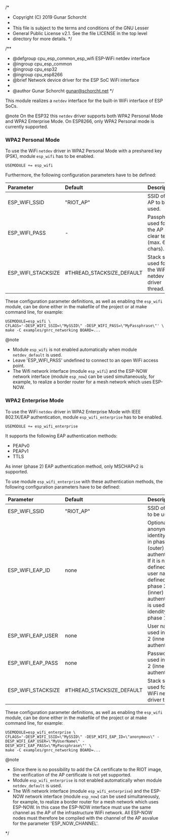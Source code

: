 /*
 * Copyright (C) 2019 Gunar Schorcht
 *
 * This file is subject to the terms and conditions of the GNU Lesser
 * General Public License v2.1. See the file LICENSE in the top level
 * directory for more details.
 */

/**
 * @defgroup    cpu_esp_common_esp_wifi ESP-WiFi netdev interface
 * @ingroup     cpu_esp_common
 * @ingroup     cpu_esp32
 * @ingroup     cpu_esp8266
 * @brief       Network device driver for the ESP SoC WiFi interface
 *
 * @author      Gunar Schorcht <gunar@schorcht.net>
 */

This module realizes a `netdev` interface for the built-in WiFi interface of
ESP SoCs.

@note On the ESP32 this `netdev` driver supports both WPA2 Personal Mode and
WPA2 Enterprise Mode. On ESP8266, only WPA2 Personal mode is currently
supported.

### WPA2 Personal Mode

To use the WiFi `netdev` driver in WPA2 Personal Mode with a
preshared key (PSK), module `esp_wifi` has to be enabled.

```
USEMODULE += esp_wifi
```

Furthermore, the following configuration parameters have to be defined:

<center>

Parameter          | Default                   | Description
:------------------|:--------------------------|:------------
ESP_WIFI_SSID      | "RIOT_AP"                 | SSID of the AP to be used.
ESP_WIFI_PASS      | -                         | Passphrase used for the AP as clear text (max. 64 chars).
ESP_WIFI_STACKSIZE | #THREAD_STACKSIZE_DEFAULT | Stack size used for the WiFi netdev driver thread.

</center>

These configuration parameter definitions, as well as enabling the `esp_wifi`
module, can be done either in the makefile of the project or at make command
line, for example:

```
USEMODULE=esp_wifi \
CFLAGS='-DESP_WIFI_SSID=\"MySSID\" -DESP_WIFI_PASS=\"MyPassphrase\"' \
make -C examples/gnrc_networking BOARD=...
```

@note
- Module `esp_wifi` is not enabled automatically when module
`netdev_default` is used.
- Leave 'ESP_WIFI_PASS' undefined to connect to an open WiFi access point.
- The Wifi network interface (module `esp_wifi`) and the
ESP-NOW network interface (module `esp_now`)
can be used simultaneously, for example, to realize a border router for
a mesh network which uses ESP-NOW.

### WPA2 Enterprise Mode

To use the WiFi `netdev` driver in WPA2 Enterprise Mode with IEEE 802.1X/EAP
authentication, module `esp_wifi_enterprise` has to be enabled.

```
USEMODULE += esp_wifi_enterprise
```

It supports the following EAP authentication methods:

- PEAPv0
- PEAPv1
- TTLS

As inner (phase 2) EAP authentication method, only MSCHAPv2 is supported.

To use module `esp_wifi_enterprise` with these authentication methods, the
following configuration parameters have to be defined:

<center>

Parameter          | Default   | Description
:------------------|:----------|:------------
ESP_WIFI_SSID      | "RIOT_AP" | SSID of the AP to be used.
ESP_WIFI_EAP_ID    | none      | Optional anonymous identity used in phase 1 (outer) EAP authentication. If it is not defined, the user name defined for phase 2 (inner) EAP authentication is used as idendity in phase 1.
ESP_WIFI_EAP_USER  | none      | User name used in phase 2 (inner) EAP authentication.
ESP_WIFI_EAP_PASS  | none      | Password used in phase 2 (inner) EAP authentication.
ESP_WIFI_STACKSIZE | #THREAD_STACKSIZE_DEFAULT | Stack size used for the WiFi netdev driver thread.

</center>

These configuration parameter definitions, as well as enabling the `esp_wifi`
module, can be done either in the makefile of the project or at make command
line, for example:

```
USEMODULE=esp_wifi_enterprise \
CFLAGS='-DESP_WIFI_SSID=\"MySSID\" -DESP_WIFI_EAP_ID=\"anonymous\" -DESP_WIFI_EAP_USER=\"MyUserName\" -DESP_WIFI_EAP_PASS=\"MyPassphrase\"' \
make -C examples/gnrc_networking BOARD=...
```

@note
- Since there is no possibility to add the CA certificate to the RIOT image,
the verification of the AP certificate is not yet supported.
- Module `esp_wifi_enterprise` is not enabled automatically when module
`netdev_default` is used.
- The Wifi network interface (module `esp_wifi_enterprise`) and the
ESP-NOW network interface (module `esp_now`)
can be used simultaneously, for example, to realize a border router for
a mesh network which uses ESP-NOW.
In this case the ESP-NOW interface must use the same channel as the AP of the
infrastructure WiFi network. All ESP-NOW nodes must therefore be compiled with
the channel of the AP asvalue for the parameter 'ESP_NOW_CHANNEL'.

 */
